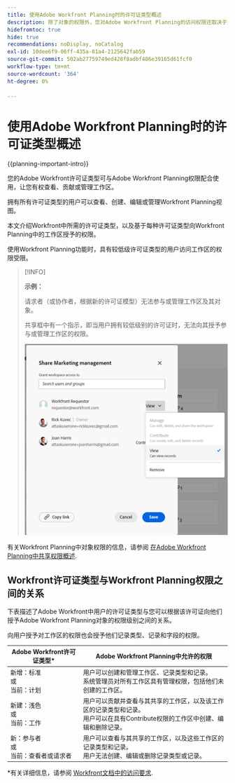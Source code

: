 ```yaml
---
title: 使用Adobe Workfront Planning时的许可证类型概述
description: 除了对象的权限外，您对Adobe Workfront Planning的访问权限还取决于您的许可证类型。
hidefromtoc: true
hide: true
recommendations: noDisplay, noCatalog
exl-id: 10dee6f9-06ff-435a-81a4-2125642fab59
source-git-commit: 502ab27759749ed428f8adbf486e39165d61fcf0
workflow-type: tm+mt
source-wordcount: '364'
ht-degree: 0%

---
```


<!--update the metadata with real things when making this public; also update the description with something like this: Not all users in the organization have the same access and permissions to use Adobe Workfront plannint. This article describes the levels of access that users could have to Adobe Workfront Planning. -->
<!--update the title and the metadata title if Workfront Planning is NOT its own product - because the title is too generic for it being a Workfront capability-->

# 使用Adobe Workfront Planning时的许可证类型概述

{{planning-important-intro}}

您的Adobe Workfront许可证类型可与Adobe Workfront Planning权限配合使用，让您有权查看、贡献或管理工作区。 <!--add more objects here when we can grant other object-specific permissions-->

拥有所有许可证类型的用户可以查看、创建、编辑或管理Workfront Planning视图。

本文介绍Workfront中所需的许可证类型，以及基于每种许可证类型向Workfront Planning中的工作区授予的权限。

使用Workfront Planning功能时，具有较低级许可证类型的用户访问工作区的权限受限。

>[!INFO]
>
>**示例：**
>
>请求者（或协作者，根据新的许可证模型）无法参与或管理工作区及其对象。
>
>共享框中有一个指示，即当用户拥有较低级别的许可证时，无法向其授予参与或管理工作区的权限。
>
>![](assets/permissions-grayed-out-for-requestor-user.png)


有关Workfront Planning中对象权限的信息，请参阅 [在Adobe Workfront Planning中共享权限概述](/help/quicksilver/planning/access/sharing-permissions-overview.md).

## Workfront许可证类型与Workfront Planning权限之间的关系

下表描述了Adobe Workfront中用户的许可证类型与您可以根据该许可证向他们授予Adobe Workfront Planning对象的权限级别之间的关系。

向用户授予对工作区的权限也会授予他们记录类型、记录和字段的权限。


| Adobe Workfront许可证类型* | Adobe Workfront Planning中允许的权限 |
|------------------------------------------------|-------------------------------------------------------------------------------------------------------------------------------------------------------------------------------|
| 新增：标准 <br> 或 <br>当前：计划 | 用户可以创建和管理工作区、记录类型和记录。<br> 系统管理员对所有工作区具有管理权限，包括他们未创建的工作区。 |
| 新建：浅色 <br> 或 <br>当前：工作 | 用户可以贡献并查看与其共享的工作区，以及该工作区的记录类型和记录。 <br> 用户可以在具有Contribute权限的工作区中创建、编辑和删除记录。 |
| 新：参与者 <br> 或 <br>当前：查看者或请求者 | 用户可以查看与其共享的工作区，以及这些工作区的记录类型和记录。 <br> 用户无法创建、编辑或删除记录类型或记录。 |

*有关详细信息，请参阅 [Workfront文档中的访问要求](/help/quicksilver/administration-and-setup/add-users/access-levels-and-object-permissions/access-level-requirements-in-documentation.md).